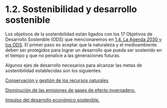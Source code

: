 # 1.2. Sostenibilidad y desarrollo sostenible

Los objetivos de la sostenibilidad están ligados con los 17 Objetivos de Desarrollo Sostenible (ODS) que mencionaremos en [1.4. La Agenda 2030 y los ODS](AGENDA2030.md).
El primer paso es aceptar que la naturaleza y el medioambiente deben ser protegidos para lograr un desarrollo que pueda ser sostenido en el tiempo y que no penalice a las generaciones futuras.

Algunos ejes de desarrollo necesarios para alcanzar las metas de sostenibilidad establecidas son los siguientes:

[Conservación y gestión de los recursos naturales](https://es.wikipedia.org/wiki/Gesti%C3%B3n_de_los_recursos_naturales)

[Disminución de las emisiones de gases de efecto invernadero.](https://www.miteco.gob.es/es/cambio-climatico/temas/mitigacion-politicas-y-medidas/objetivos.html)

[Impulso del desarrollo económico sostenible.](https://www.eleconomista.es/opinion/noticias/12807859/05/24/el-crecimiento-y-la-sostenibilidad-de-espana.html)
